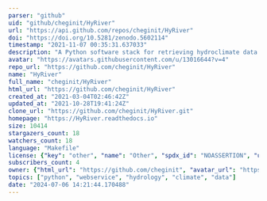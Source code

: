 ```yaml
---
parser: "github"
uid: "github/cheginit/HyRiver"
url: "https://api.github.com/repos/cheginit/HyRiver"
doi: "https://doi.org/10.5281/zenodo.5602114"
timestamp: "2021-11-07 00:35:31.637033"
description: "A Python software stack for retrieving hydroclimate data from web services."
avatar: "https://avatars.githubusercontent.com/u/13016644?v=4"
repo_url: "https://github.com/cheginit/HyRiver"
name: "HyRiver"
full_name: "cheginit/HyRiver"
html_url: "https://github.com/cheginit/HyRiver"
created_at: "2021-03-04T02:46:42Z"
updated_at: "2021-10-28T19:41:24Z"
clone_url: "https://github.com/cheginit/HyRiver.git"
homepage: "https://HyRiver.readthedocs.io"
size: 10414
stargazers_count: 18
watchers_count: 18
language: "Makefile"
license: {"key": "other", "name": "Other", "spdx_id": "NOASSERTION", "url": null, "node_id": "MDc6TGljZW5zZTA="}
subscribers_count: 4
owner: {"html_url": "https://github.com/cheginit", "avatar_url": "https://avatars.githubusercontent.com/u/13016644?v=4", "login": "cheginit", "type": "User"}
topics: ["python", "webservice", "hydrology", "climate", "data"]
date: "2024-07-06 14:21:44.170488"
---
```

